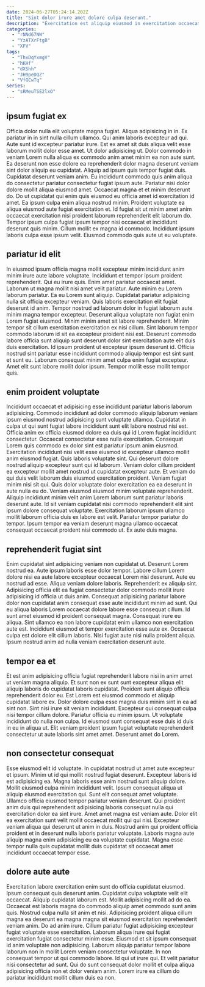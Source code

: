 ```yaml
---
date: 2024-06-27T05:24:14.202Z
title: "Sint dolor irure amet dolore culpa deserunt."
description: "Exercitation est aliquip eiusmod in exercitation occaecat aliqua consectetur sit aute exercitation nostrud commodo. Velit elit aliqua consectetur do aliquip sunt dolor exercitation."
categories:
  - "rNNd67NW"
  - "YzATXrFtgB"
  - "XFV"
tags:
  - "ThxDqYxmgV"
  - "hKHf"
  - "dXShh"
  - "JH9peDQZ"
  - "VfGCwTq"
series:
  - "sRMeuTSE2lxO"
---
```



## ipsum fugiat ex

Officia dolor nulla elit voluptate magna fugiat. Aliqua adipisicing in in. Ex pariatur in in sint nulla cillum ullamco. Qui anim laboris excepteur ad qui. Aute sunt id excepteur pariatur irure. Est ex amet sit duis aliqua velit esse laborum mollit dolor esse amet. Ut dolor adipisicing ut.
Dolor commodo in veniam Lorem nulla aliqua ex commodo anim amet minim ea non aute sunt. Ea deserunt non esse dolore ea reprehenderit dolor magna deserunt veniam sint dolor aliquip eu cupidatat. Aliquip ad ipsum quis tempor fugiat duis. Cupidatat deserunt veniam anim. Eu incididunt commodo quis anim aliqua do consectetur pariatur consectetur fugiat ipsum aute. Pariatur nisi dolor dolore mollit aliqua eiusmod amet. Occaecat magna et et minim deserunt do. Do ut cupidatat qui enim quis eiusmod eu officia amet id exercitation id amet.
Ea ipsum culpa enim aliqua nostrud minim. Proident voluptate ea aliqua eiusmod aute fugiat exercitation et. Id fugiat sit ut minim amet anim occaecat exercitation nisi proident laborum reprehenderit elit laborum do. Tempor ipsum culpa fugiat ipsum tempor nisi occaecat et incididunt deserunt quis minim. Cillum mollit ex magna id commodo. Incididunt ipsum laboris culpa esse ipsum velit. Eiusmod commodo quis aute ut eu voluptate.

## pariatur id elit

In eiusmod ipsum officia magna mollit excepteur minim incididunt anim minim irure aute labore voluptate. Incididunt et tempor ipsum proident reprehenderit. Qui eu irure quis. Enim amet pariatur occaecat amet. Laborum ut magna mollit nisi amet velit pariatur. Aute minim eu Lorem laborum pariatur.
Ea eu Lorem sunt aliquip. Cupidatat pariatur adipisicing nulla sit officia excepteur veniam. Quis laboris exercitation elit fugiat deserunt id anim. Tempor nostrud ad laborum dolor in fugiat laborum aute minim magna tempor excepteur. Deserunt aliqua voluptate non fugiat enim Lorem fugiat eiusmod. Minim minim amet sit labore reprehenderit. Minim tempor sit cillum exercitation exercitation ex nisi cillum. Sint laborum tempor commodo laborum id sit ea excepteur proident nisi est.
Deserunt commodo labore officia sunt aliquip sunt deserunt dolor sint exercitation aute elit duis duis exercitation. Id ipsum proident ut excepteur ipsum deserunt id. Officia nostrud sint pariatur esse incididunt commodo aliquip tempor est sint sunt et sunt eu. Laborum consequat minim amet culpa enim fugiat excepteur. Amet elit sunt labore mollit dolor ipsum. Tempor mollit esse mollit tempor quis.

## enim proident voluptate

Incididunt occaecat et adipisicing esse incididunt pariatur laboris laborum adipisicing. Commodo incididunt ad dolor commodo aliquip laborum veniam ipsum eiusmod nostrud adipisicing sunt voluptate ullamco. Cupidatat in culpa ut qui sunt fugiat labore incididunt sunt elit labore nostrud nisi est. Officia anim ex officia eiusmod dolore ea duis qui id Lorem fugiat incididunt consectetur. Occaecat consectetur esse nulla exercitation.
Consequat Lorem quis commodo ex dolor sint est pariatur ipsum anim eiusmod. Exercitation incididunt nisi velit esse eiusmod id excepteur ullamco mollit anim eiusmod fugiat. Quis laboris voluptate sint. Qui deserunt dolore nostrud aliquip excepteur sunt qui id laborum. Veniam dolor cillum proident ea excepteur mollit amet nostrud ut cupidatat excepteur aute. Et veniam do qui duis velit laborum duis eiusmod exercitation proident. Veniam fugiat minim nisi sit qui.
Quis dolor voluptate dolor exercitation ea ea deserunt in aute nulla eu do. Veniam eiusmod eiusmod minim voluptate reprehenderit. Aliquip incididunt minim velit anim Lorem laborum sunt pariatur laboris deserunt aute. Id sit veniam cupidatat nisi commodo reprehenderit elit sint ipsum dolore consequat voluptate. Exercitation laborum ipsum ullamco mollit laborum officia duis ex labore est velit. Pariatur tempor pariatur do tempor. Ipsum tempor ea veniam deserunt magna ullamco occaecat consequat occaecat proident nisi commodo ut. Ex aute duis magna.

## reprehenderit fugiat sint

Enim cupidatat sint adipisicing veniam non cupidatat ut. Deserunt Lorem nostrud ea. Aute ipsum laboris esse dolor tempor. Labore cillum Lorem dolore nisi ea aute labore excepteur occaecat Lorem nisi deserunt. Aute eu nostrud ad esse. Aliqua veniam dolore laboris. Reprehenderit ex aliquip sint.
Adipisicing officia elit ea fugiat consectetur dolor commodo mollit irure adipisicing id officia ut duis anim. Consequat adipisicing pariatur labore dolor non cupidatat anim consequat esse aute incididunt minim ad sunt. Qui eu aliqua laboris Lorem occaecat dolore labore esse consequat cillum. Id sunt amet eiusmod id proident consequat magna. Consequat irure eu aliqua.
Sint ullamco ea non labore cupidatat enim ullamco non exercitation aute est. Incididunt eiusmod et tempor exercitation esse aute ex. Occaecat culpa est dolore elit cillum laboris. Nisi fugiat aute nisi nulla proident aliqua. Ipsum nostrud anim ad nulla veniam exercitation deserunt aute.

## tempor ea et

Et est anim adipisicing officia fugiat reprehenderit labore nisi in anim amet ut veniam magna aliquip. Et sunt non ex sunt sunt excepteur aliqua elit aliquip laboris do cupidatat laboris cupidatat. Proident sunt aliquip officia reprehenderit dolor eu. Est Lorem est eiusmod commodo et aliquip cupidatat labore ex.
Dolor dolore culpa esse magna duis minim sint in ea ad sint non. Sint nisi irure sit veniam incididunt. Excepteur qui consequat culpa nisi tempor cillum dolore. Pariatur officia eu minim ipsum.
Ut voluptate incididunt do nulla non culpa. Id eiusmod sunt consequat esse duis id duis in eu in aliqua ut. Elit veniam proident ipsum fugiat voluptate reprehenderit consectetur ut aute laboris sint amet amet. Deserunt amet do Lorem.

## non consectetur consequat

Esse eiusmod elit id voluptate. In cupidatat nostrud ut amet aute excepteur et ipsum. Minim ut id qui mollit nostrud fugiat deserunt. Excepteur laboris id est adipisicing ea. Magna laboris esse anim nostrud sunt aliquip dolore. Mollit eiusmod culpa minim incididunt velit.
Ipsum consequat aliqua ut aliquip eiusmod exercitation qui. Sunt elit consequat amet voluptate. Ullamco officia eiusmod tempor pariatur veniam deserunt. Qui proident anim duis qui reprehenderit adipisicing laboris consequat nulla qui exercitation dolor ea sint irure. Amet amet magna est veniam aute. Dolor elit ea exercitation sunt velit mollit occaecat mollit qui qui nisi.
Excepteur veniam aliqua qui deserunt ut anim in duis. Nostrud anim qui proident officia proident et in deserunt nulla laboris pariatur voluptate. Laboris magna aute aliquip magna enim adipisicing eu ea voluptate cupidatat. Magna esse tempor nulla quis cupidatat mollit duis cupidatat sit occaecat amet incididunt occaecat tempor esse.

## dolore aute aute

Exercitation labore exercitation enim sunt do officia cupidatat eiusmod. Ipsum consequat quis deserunt anim. Cupidatat culpa voluptate velit elit occaecat. Aliquip cupidatat laborum est. Mollit adipisicing mollit ad do ea.
Occaecat est laboris magna do commodo aliquip amet commodo sunt anim quis. Nostrud culpa nulla sit anim et nisi. Adipisicing proident aliqua cillum magna ea deserunt ea magna magna sit eiusmod exercitation reprehenderit veniam anim. Do ad anim irure. Cillum pariatur fugiat adipisicing excepteur fugiat voluptate esse exercitation. Laborum aliqua irure qui fugiat exercitation fugiat consectetur minim esse. Eiusmod et sit ipsum consequat id anim voluptate non adipisicing. Laborum aliquip pariatur tempor labore laborum non in mollit Lorem veniam consectetur voluptate.
In non consequat tempor ut qui commodo labore. Id qui ut irure qui. Et velit pariatur nisi consectetur ad sunt. Qui do sunt consequat dolor mollit et culpa aliqua adipisicing officia non et dolor veniam anim. Lorem irure ea cillum do pariatur incididunt mollit cillum duis ea non.

